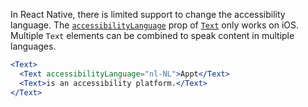 In React Native, there is limited support to change the accessibility language. The [`accessibilityLanguage`](https://reactnative.dev/docs/text#accessibilitylanguage-ios) prop of [`Text`](https://reactnative.dev/docs/text) only works on iOS. Multiple `Text` elements can be combined to speak content in multiple languages.

```jsx
<Text>
  <Text accessibilityLanguage="nl-NL">Appt</Text>
  <Text>is an accessibility platform.</Text>
</Text>
```

